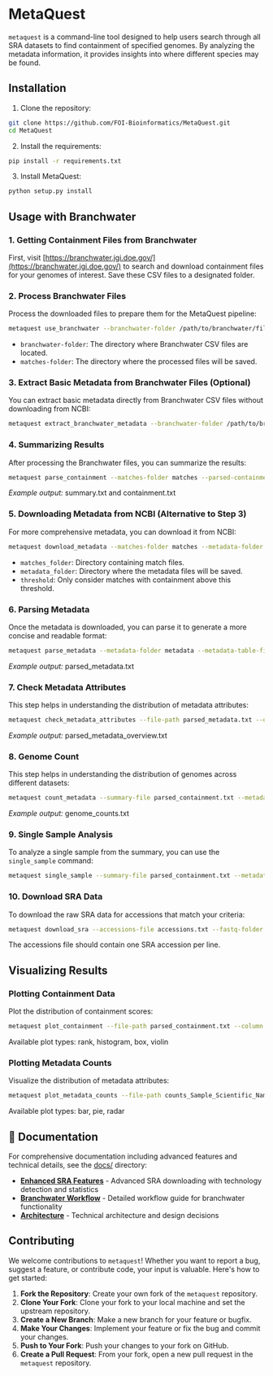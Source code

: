 # MetaQuest

`metaquest` is a command-line tool designed to help users search through all SRA datasets to find containment of specified genomes. By analyzing the metadata information, it provides insights into where different species may be found.

## Installation

1. Clone the repository:
```bash
git clone https://github.com/FOI-Bioinformatics/MetaQuest.git
cd MetaQuest
```

2. Install the requirements:
```bash
pip install -r requirements.txt
```

3. Install MetaQuest:
```bash
python setup.py install
```

## Usage with Branchwater

### 1. Getting Containment Files from Branchwater

First, visit [https://branchwater.jgi.doe.gov/](https://branchwater.jgi.doe.gov/) to search and download containment files for your genomes of interest. Save these CSV files to a designated folder.

### 2. Process Branchwater Files

Process the downloaded files to prepare them for the MetaQuest pipeline:

```bash
metaquest use_branchwater --branchwater-folder /path/to/branchwater/files --matches-folder matches
```

* `branchwater-folder`: The directory where Branchwater CSV files are located.
* `matches-folder`: The directory where the processed files will be saved.

### 3. Extract Basic Metadata from Branchwater Files (Optional)

You can extract basic metadata directly from Branchwater CSV files without downloading from NCBI:

```bash
metaquest extract_branchwater_metadata --branchwater-folder /path/to/branchwater/files --metadata-folder metadata
```

### 4. Summarizing Results

After processing the Branchwater files, you can summarize the results:

```bash
metaquest parse_containment --matches-folder matches --parsed-containment-file parsed_containment.txt --summary-containment-file summary_containment.txt --step-size 0.05 --file-format branchwater
```

*Example output:* summary.txt and containment.txt

### 5. Downloading Metadata from NCBI (Alternative to Step 3)

For more comprehensive metadata, you can download it from NCBI:

```bash
metaquest download_metadata --matches-folder matches --metadata-folder metadata --threshold 0.95 --email [EMAIL]
```

* `matches_folder`: Directory containing match files.
* `metadata_folder`: Directory where the metadata files will be saved.
* `threshold`: Only consider matches with containment above this threshold.

### 6. Parsing Metadata

Once the metadata is downloaded, you can parse it to generate a more concise and readable format:

```bash
metaquest parse_metadata --metadata-folder metadata --metadata-table-file parsed_metadata.txt
```

*Example output:* parsed_metadata.txt

### 7. Check Metadata Attributes

This step helps in understanding the distribution of metadata attributes:

```bash
metaquest check_metadata_attributes --file-path parsed_metadata.txt --output-file parsed_metadata_overview.txt
```

*Example output:* parsed_metadata_overview.txt

### 8. Genome Count

This step helps in understanding the distribution of genomes across different datasets:

```bash
metaquest count_metadata --summary-file parsed_containment.txt --metadata-file parsed_metadata.txt --metadata-column Sample_Scientific_Name --threshold 0.95 --output-file genome_counts.txt
```

*Example output:* genome_counts.txt

### 9. Single Sample Analysis

To analyze a single sample from the summary, you can use the `single_sample` command:

```bash
metaquest single_sample --summary-file parsed_containment.txt --metadata-file parsed_metadata.txt --summary-column GCF_000008985.1 --metadata-column Sample_Scientific_Name --threshold 0.95
```

### 10. Download SRA Data

To download the raw SRA data for accessions that match your criteria:

```bash
metaquest download_sra --accessions-file accessions.txt --fastq-folder fastq --num-threads 8 --max-workers 4
```

The accessions file should contain one SRA accession per line.

## Visualizing Results

### Plotting Containment Data

Plot the distribution of containment scores:

```bash
metaquest plot_containment --file-path parsed_containment.txt --column max_containment --plot-type rank --save-format png --threshold 0.05
```

Available plot types: rank, histogram, box, violin

### Plotting Metadata Counts

Visualize the distribution of metadata attributes:

```bash
metaquest plot_metadata_counts --file-path counts_Sample_Scientific_Name.txt --plot-type bar --save-format png
```

Available plot types: bar, pie, radar

## 📖 Documentation

For comprehensive documentation including advanced features and technical details, see the [docs/](docs/) directory:

- **[Enhanced SRA Features](docs/SRA_ENHANCED_FEATURES.md)** - Advanced SRA downloading with technology detection and statistics
- **[Branchwater Workflow](docs/branchwater_workflow.md)** - Detailed workflow guide for branchwater functionality  
- **[Architecture](docs/ARCHITECTURE.md)** - Technical architecture and design decisions

## Contributing

We welcome contributions to `metaquest`! Whether you want to report a bug, suggest a feature, or contribute code, your input is valuable. Here's how to get started:

1. **Fork the Repository**: Create your own fork of the `metaquest` repository.
2. **Clone Your Fork**: Clone your fork to your local machine and set the upstream repository.
3. **Create a New Branch**: Make a new branch for your feature or bugfix.
4. **Make Your Changes**: Implement your feature or fix the bug and commit your changes.
5. **Push to Your Fork**: Push your changes to your fork on GitHub.
6. **Create a Pull Request**: From your fork, open a new pull request in the `metaquest` repository.
